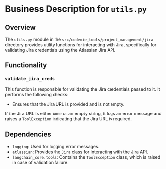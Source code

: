 # Business Description for `utils.py`

## Overview

The `utils.py` module in the `src/codemie_tools/project_management/jira` directory provides utility functions for interacting with Jira, specifically for validating Jira credentials using the Atlassian Jira API.

## Functionality

### `validate_jira_creds`

This function is responsible for validating the Jira credentials passed to it. It performs the following checks:
- Ensures that the Jira URL is provided and is not empty.

If the Jira URL is either `None` or an empty string, it logs an error message and raises a `ToolException` indicating that the Jira URL is required.

## Dependencies
- `logging`: Used for logging error messages.
- `atlassian`: Provides the `Jira` class for interacting with the Jira API.
- `langchain_core.tools`: Contains the `ToolException` class, which is raised in case of validation failure.